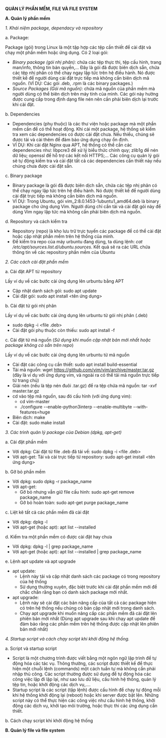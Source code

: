 **QUẢN LÝ PHẦN MỀM, FILE VÀ FILE SYSTEM**

**A. Quản lý phần mềm**

*1. Khái niệm package, dependacy và repository*

a. Package: 

Package (gói) trong Linux là một tập hợp các tệp cần thiết để cài đặt và chạy một phần mềm hoặc ứng dụng. Có 2 loại gói:
- *Binary package (gói nhị phân):* chứa các tệp thực thi, tệp cấu hình, trang man/info, thông tin bản quyền,... Đây là gói đã được biên dịch sẵn, chứa các tệp nhị phân có thể chạy ngay lập tức trên hệ điều hành. Nó được thiết kế để người dùng cài đặt trực tiếp mà không cần biên dịch mã nguồn. (VÍ DỤ: Các gói .deb, .rpm là các binary packages.)
- *Source Packages (Gói mã nguồn):* chứa mã nguồn của phần mềm mà người dùng có thể biên dịch trên máy tính của mình. Các gói này hường được cung cấp trong định dạng file nén nên cần phải biên dịch lại trước khi cài đặt.

b. Dependencies
- Dependencies (phụ thuộc) là các thư viện hoặc package mà một phần mềm cần để có thể hoạt động. Khi cài một package, hệ thống sẽ kiểm tra xem các dependencies có được cài đặt chưa. Nếu thiếu, chúng sẽ được tải và cài thêm để đảm bảo ứng dụng chạy ổn định.
- VÍ DỤ: Khi cài đặt Nginx qua APT, hệ thống có thể cần các dependencies như: libpcre3 để xử lý biểu thức chính quy; zlib1g để nén dữ liệu; openssl để hỗ trợ các kết nối HTTPS;... Các công cụ quản lý gói sẽ tự động kiểm tra và cài đặt tất cả các dependencies cần thiết này nếu chúng chưa được cài đặt sẵn.

c. Binary package
- Binary package là gói đã được biên dịch sẵn, chứa các tệp nhị phân có thể chạy ngay lập tức trên hệ điều hành. Nó được thiết kế để người dùng cài đặt trực tiếp mà không cần biên dịch mã nguồn.
- VÍ DỤ: Trong Ubuntu, gói vim_2:8.0.1453-1ubuntu1_amd64.deb là binary package cho ứng dụng Vim. Người dùng chỉ cần tải và cài đặt gói này để dùng Vim ngay lập tức mà không cần phải biên dịch mã nguồn.

d. Repository và cách kiểm tra
- Repository (repo) là kho lưu trữ trực tuyến các package để có thể cài đặt hoặc cập nhật phần mềm trên hệ thống của mình.
- Để kiểm tra repo của máy urbuntu đang dùng, ta dùng lệnh: *cat /etc/apt/sources.list.d/ubuntu.sources*. Kết quả sẽ ra các URL chứa thông tin về các repository phần mềm của Ubuntu

*2. Các cách cài đặt phần mềm*

a. Cài đặt APT từ repository

Lấy ví dụ về các bước cài ứng dụng lên urbuntu bằng APT
- Cập nhật danh sách gói: sudo apt update  
- Cài đặt gói: sudo apt install <tên ứng dụng>

b. Cài đặt từ gói nhị phân

Lấy ví dụ về các bước cài ứng dụng lên urbuntu từ gói nhị phân (.deb)
- sudo dpkg -i <file .deb> 
- Cài đặt gói phụ thuộc còn thiếu: sudo apt install -f 

c. Cài đặt từ mã nguồn (*Sử dụng khi muốn cập nhật bản mới nhất hoặc package không có sẵn trên repo*)

Lấy ví dụ về các bước cài ứng dụng lên urbuntu từ mã nguồn
- Cài đặt các công cụ cần thiết: sudo apt install build-essential
- Tải mã nguồn: wget https://github.com/vim/vim/archive/master.tar.gz (đây là ví dụ với ứng dụng vim, và ngoài ra có thể tải mã nguồn trực tiếp từ trang chủ)
- Giải nén (nếu là tệp nén đuôi .tar.gz) để ra tệp chứa mã nguồn: tar -xvf master.tar.gz
- cd vào tệp mã nguồn, sau đó cấu hình (với ứng dụng vim):
  - cd vim-master
  - ./configure --enable-python3interp --enable-multibyte --with-features=huge
- Biên dịch: make
- Cài đặt: sudo make install

*3. Các trình quản lý package của Debian (dpkg, apt-get)* 

a. Cài đặt phần mềm
- Với dpkg: Cài đặt từ file .deb đã tải về: sudo dpkg -i <file .deb>
- Với apt-get: Tải và cài trực tiếp từ repository: sudo apt-get install <tên ứng dụng>

b. Gỡ bỏ phần mềm
- Với dpkg: sudo dpkg -r package_name
- Với apt-get:
  - Gỡ bỏ nhưng vẫn giữ file cấu hình: sudo apt-get remove package_name
  - Gỡ bỏ hoàn toàn: sudo apt-get purge package_name

c. Liệt kê tất cả các phần mềm đã cài đặt
- Với dpkg: dpkg -l
- Với apt-get (hoặc apt): apt list --installed

d. Kiểm tra một phần mềm có được cài đặt hay chưa
- Với dpkg: dpkg -l | grep package_name
- Với apt-get (hoặc apt): apt list --installed | grep package_name

e. Lệnh apt update và apt upgrade
- apt update:
  - Lệnh này tải và cập nhật danh sách các package có trong repository của hệ thống
  - Sử dụng thường xuyên, đặc biệt trước khi cài đặt phần mềm mới để chắc chắn rằng bạn có danh sách package mới nhất.
- apt upgrade:
  - Lệnh này sẽ cài đặt các bản nâng cấp của tất cả các package hiện có trên hệ thống nếu chúng có bản cập nhật mới trong danh sách.
  - Chạy apt upgrade khi muốn nâng cấp các phần mềm đã cài đặt lên phiên bản mới nhất (Dùng apt upgrade sau khi chạy apt update để đảm bảo rằng các phần mềm trên hệ thống được cập nhật lên phiên bản mới nhất)

*4. Startup script và cách chạy script khi khởi động hệ thống.*

a. Script và startup script
- Script là một chương trình được viết bằng một ngôn ngữ lập trình để tự động hóa các tác vụ. Thông thường, các script được thiết kế để thực hiện một chuỗi lệnh (commands) một cách tuần tự mà không cần phải nhập thủ công. Các script thường được sử dụng để tự động hóa các công việc lặp đi lặp lại, như sao lưu dữ liệu, cấu hình hệ thống, quản lý tệp tin, hoặc khởi động các dịch vụ,....
- Startup script là các script (tập lệnh) được cấu hình để chạy tự động mỗi khi hệ thống khởi động lại (reboot) hoặc khi server được bật lên. Những script này có thể thực hiện các công việc như cấu hình hệ thống, khởi động các dịch vụ, khởi tạo môi trường, hoặc thực thi các ứng dụng cần thiết.

b. Cách chạy script khi khởi động hệ thống

**B. Quản lý file và file system**



